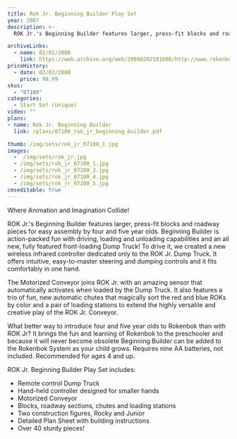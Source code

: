 ```yaml
---
title: Rok Jr. Beginning Builder Play Set
year: 2007
description: >-
  ROK Jr.'s Beginning Builder features larger, press-fit blocks and roadway pieces for easy assembly by four and five year olds. Beginning Builder is action-packed fun with driving, loading and unloading capabilities and an all new, fully featured front-loading Dump Truck! To drive it, we created a new wireless infrared controller dedicated only to the ROK Jr. Dump Truck.

archiveLinks:
  - name: 02/02/2008
    link: https://web.archive.org/web/20080202101608/http://www.rokenbok.com/catalog/07100_pd_ss_rokjr.html
priceHistory:
  - date: 02/02/2008
    price: 99.99
skus:
  - "07100"
categories: 
  - Start Set (Unique)
video: ""
plans:
- name: Rok Jr. Beginning Builder
  link: /plans/07100_rok_jr_beginning_builder.pdf

thumb: /img/sets/rok_jr_07100_1.jpg
images:
  -  /img/sets/rok_jr.jpg
  - /img/sets/rok_jr_07100_1.jpg
  - /img/sets/rok_jr_07100_2.jpg
  - /img/sets/rok_jr_07100_4.jpg
  - /img/sets/rok_jr_07100_5.jpg
cmseditable: true
---
```

Where Animation and Imagination Collide!

ROK Jr.'s Beginning Builder features larger, press-fit blocks and roadway pieces for easy assembly by four and five year olds. Beginning Builder is action-packed fun with driving, loading and unloading capabilities and an all new, fully featured front-loading Dump Truck! To drive it, we created a new wireless infrared controller dedicated only to the ROK Jr. Dump Truck. It offers intuitive, easy-to-master steering and dumping controls and it fits comfortably in one hand.

The Motorized Conveyor joins ROK Jr. with an amazing sensor that automatically activates when loaded by the Dump Truck. It also features a trio of fun, new automatic chutes that magically sort the red and blue ROKs by color and a pair of loading stations to extend the highly versatile and creative play of the ROK Jr. Conveyor.

What better way to introduce four and five year olds to Rokenbok than with ROK Jr? It brings the fun and learning of Rokenbok to the preschooler and because it will never become obsolete Beginning Builder can be added to the Rokenbok System as your child grows. Requires nine AA batteries, not included. Recommended for ages 4 and up.

ROK Jr. Beginning Builder Play Set includes:
- Remote control Dump Truck
- Hand-held controller designed for smaller hands
- Motorized Conveyor
- Blocks, roadway sections, chutes and loading stations
- Two construction figures, Rocky and Junior
- Detailed Plan Sheet with building instructions
- Over 40 sturdy pieces!
